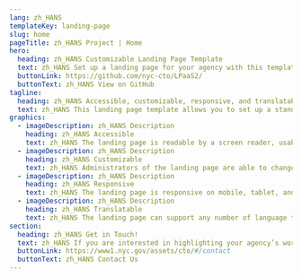 ```yaml
---
lang: zh_HANS
templateKey: landing-page
slug: home
pageTitle: zh_HANS Project | Home
hero:
  heading: zh_HANS Customizable Landing Page Template 
  text: zh_HANS Set up a landing page for your agency with this template. It includes all of the resources that you need to have an easy, compliant, secure, appealing, and sustainable landing page.
  buttonLink: https://github.com/nyc-cto/LPaaS2/
  buttonText: zh_HANS View on GitHub
tagline:
  heading: zh_HANS Accessible, customizable, responsive, and translatable.
  text: zh_HANS This landing page template allows you to set up a standalone microsite that highlights your program, report, plan, or other resource with NYC-approved design and technology. You can edit the template to include useful content and customize it to highlight your agency’s work. The landing page template is WCAG 2.0 compliant, and has multi-lingual support by default. The page is also responsive on mobile, tablet, and desktop platforms.
graphics:
  - imageDescription: zh_HANS Description
    heading: zh_HANS Accessible
    text: zh_HANS The landing page is readable by a screen reader, usable with a keyboard, and has been tested for several additional accessibility features.
  - imageDescription: zh_HANS Description
    heading: zh_HANS Customizable
    text: zh_HANS Administrators of the landing page are able to change styling and theming features of the page, as well as edit any necessary content. 
  - imageDescription: zh_HANS Description
    heading: zh_HANS Responsive
    text: zh_HANS The landing page is responsive on mobile, tablet, and desktop platforms.
  - imageDescription: zh_HANS Description
    heading: zh_HANS Translatable
    text: zh_HANS The landing page can support any number of language translations, including right-to-left languages. 
section:
  heading: zh_HANS Get in Touch!
  text: zh_HANS If you are interested in highlighting your agency’s work with a landing page, this template is a great start and we’re happy to help you take it further. For information on how to get started, feel free to contact us.
  buttonLink: https://www1.nyc.gov/assets/cto/#/contact
  buttonText: zh_HANS Contact Us
---
```

